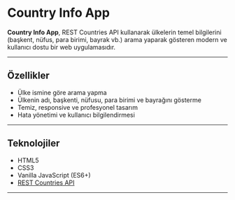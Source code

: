 # Country Info App

**Country Info App**, REST Countries API kullanarak ülkelerin temel bilgilerini (başkent, nüfus, para birimi, bayrak vb.) arama yaparak gösteren modern ve kullanıcı dostu bir web uygulamasıdır.

---

## Özellikler

- Ülke ismine göre arama yapma
- Ülkenin adı, başkenti, nüfusu, para birimi ve bayrağını gösterme
- Temiz, responsive ve profesyonel tasarım
- Hata yönetimi ve kullanıcı bilgilendirmesi

---

## Teknolojiler

- HTML5
- CSS3
- Vanilla JavaScript (ES6+)
- [REST Countries API](https://restcountries.com/)

---
